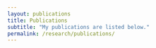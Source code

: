```yaml
---
layout: publications
title: Publications
subtitle: "My publications are listed below."
permalink: /research/publications/
---
```

